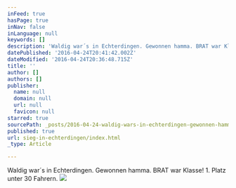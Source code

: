 ```yaml
---
inFeed: true
hasPage: true
inNav: false
inLanguage: null
keywords: []
description: 'Waldig war´s in Echterdingen. Gewonnen hamma. BRAT war Klasse! 1. Platz unter 30 Fahrern.'
datePublished: '2016-04-24T20:41:42.002Z'
dateModified: '2016-04-24T20:36:48.715Z'
title: ''
author: []
authors: []
publisher:
  name: null
  domain: null
  url: null
  favicon: null
starred: true
sourcePath: _posts/2016-04-24-waldig-wars-in-echterdingen-gewonnen-hamma-brat-war-klass.md
published: true
url: sieg-in-echterdingen/index.html
_type: Article

---
```

Waldig war´s in Echterdingen. Gewonnen hamma. BRAT war Klasse! 1\. Platz unter 30 Fahrern.
![](https://the-grid-user-content.s3-us-west-2.amazonaws.com/12cc84f5-28da-4141-857d-65862dfbd29f.jpg)